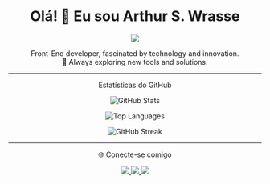 <h1 align="center">Olá! 👋 Eu sou Arthur S. Wrasse</h1>
<p align="center">
  <a href="https://skillicons.dev">
    <img src="https://skillicons.dev/icons?i=,js,html,css,mysql,git,python,react,panda" />
  </a>
</p> 
<p align="center">
  Front-End developer, fascinated by technology and innovation.<br/>
  🔧 Always exploring new tools and solutions.
</p>

--- 

<p align="center">Estatísticas do GitHub</p>

<p align="center">
  <img src="https://github-readme-stats.vercel.app/api?username=codeparabelum&show_icons=true&theme=dracula" alt="GitHub Stats"/>
</p>

<p align="center">
  <img src="https://github-readme-stats.vercel.app/api/top-langs/?username=codeparabelum&layout=compact&theme=dracula" alt="Top Languages"/>
</p>

<p align="center">
  <img src="https://github-readme-streak-stats.herokuapp.com/?user=codeparabelum&theme=dracula" alt="GitHub Streak"/>
</p>

---

<p align="center">🌐 Conecte-se comigo</p>

<p align="center">
  <a href="https://linkedin.com/in/arthurwarssecodemind" target="_blank">
    <img src="https://img.shields.io/badge/-LinkedIn-blue?style=for-the-badge&logo=linkedin"/>
  </a>
  <a href="mailto:arthurswprofissional@gmail.com">
    <img src="https://img.shields.io/badge/-Email-red?style=for-the-badge&logo=gmail&logoColor=white"/>
  </a>
  <a href="https://github.com/codeparabelum">
    <img src="https://img.shields.io/badge/-GitHub-333?style=for-the-badge&logo=github"/>
  </a>
</p>
<!DOCTYPE html>
<html lang="en">
<head>
  <meta charset="UTF-8" />
  <meta name="viewport" content="width=device-width, initial-scale=1.0"/>
  <link rel="stylesheet" href="style.css"/>
</head>
<body>
  
 

